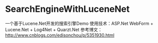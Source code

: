 # SearchEngineWithLuceneNet
一个基于Lucene.Net开发的搜索引擎Demo
使用技术：ASP.Net WebForm + Lucene.Net + Log4Net + Quarzt.Net
参考博文：http://www.cnblogs.com/edisonchou/p/5351930.html
